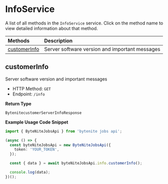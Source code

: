 # InfoService

A list of all methods in the `InfoService` service. Click on the method name to view detailed information about that method.

| Methods                       | Description                                    |
| :---------------------------- | :--------------------------------------------- |
| [customerInfo](#customerinfo) | Server software version and important messages |

## customerInfo

Server software version and important messages

- HTTP Method: `GET`
- Endpoint: `/info`

**Return Type**

`BytenitecustomerServerInfoResponse`

**Example Usage Code Snippet**

```typescript
import { ByteNiteJobsApi } from 'bytenite jobs api';

(async () => {
  const byteNiteJobsApi = new ByteNiteJobsApi({
    token: 'YOUR_TOKEN',
  });

  const { data } = await byteNiteJobsApi.info.customerInfo();

  console.log(data);
})();
```

<!-- This file was generated by liblab | https://liblab.com/ -->
